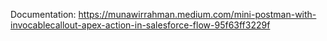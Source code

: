 Documentation: https://munawirrahman.medium.com/mini-postman-with-invocablecallout-apex-action-in-salesforce-flow-95f63ff3229f